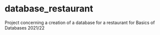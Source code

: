 # database_restaurant
Project concerning a creation of a database for a restaurant for Basics of Databases 2021/22
